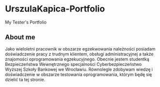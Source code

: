 # UrszulaKapica-Portfolio

My Tester's Portfolio

## About me

Jako wieloletni pracownik w obszarze egzekwowania należności posiadam doświadczenie pracy z trudnym klientem, obsługi administracyjnej a także znajomości oprogramowania egzekucyjnego. Obecnie jestem studentką Bezpieczeństwa Wewnętrznego specjalności Cyberbezpieczeństwo Wyższej Szkoły Bankowej we Wrocławiu. Równolegle zdobywam wiedzę i doświadczenie w obszarze testowania oprogramowania, którym będę się dzielić ta tej stronie.

##

##

##
